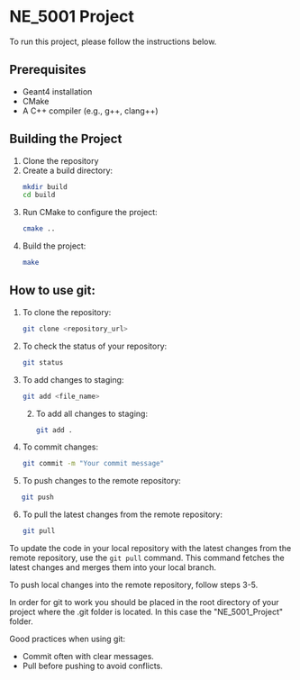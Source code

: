 # NE_5001 Project

To run this project, please follow the instructions below.
## Prerequisites
-  Geant4 installation
-  CMake
-  A C++ compiler (e.g., g++, clang++)
## Building the Project
1. Clone the repository
2. Create a build directory:
   ```bash
   mkdir build
   cd build
   ```
3. Run CMake to configure the project:
    ```bash
    cmake ..
    ```
4. Build the project:
    ```bash
    make
    ```

## How to use git:
1. To clone the repository:
   ```bash
   git clone <repository_url>
   ```
2. To check the status of your repository:
   ```bash
   git status
   ```
3. To add changes to staging:
   ```bash
   git add <file_name>
   ```
   2. To add all changes to staging:
        ```bash
        git add .
        ```

4. To commit changes:
   ```bash
   git commit -m "Your commit message"
   ```
5. To push changes to the remote repository:
```bash
   git push
   ```
6. To pull the latest changes from the remote repository:
   ```bash
   git pull
   ```

To update the code in your local repository with the latest changes from the remote repository, use the `git pull` command. This command fetches the latest changes and merges them into your local branch.

To push local changes into the remote repository, follow steps 3-5.

In order for git to work you should be placed in the root directory of your project where the .git folder is located. In this case the "NE_5001_Project" folder.

Good practices when using git:
- Commit often with clear messages.
- Pull before pushing to avoid conflicts.
